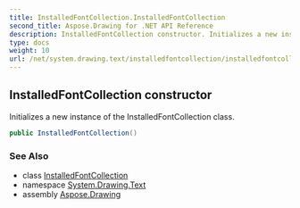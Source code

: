 ```yaml
---
title: InstalledFontCollection.InstalledFontCollection
second_title: Aspose.Drawing for .NET API Reference
description: InstalledFontCollection constructor. Initializes a new instance of the InstalledFontCollection class
type: docs
weight: 10
url: /net/system.drawing.text/installedfontcollection/installedfontcollection/
---
```

## InstalledFontCollection constructor

Initializes a new instance of the InstalledFontCollection class.

```csharp
public InstalledFontCollection()
```

### See Also

* class [InstalledFontCollection](../)
* namespace [System.Drawing.Text](../../installedfontcollection/)
* assembly [Aspose.Drawing](../../../)


